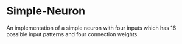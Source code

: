 # Simple-Neuron
An implementation of a simple neuron with four inputs which has 16 possible input patterns and four connection weights.
